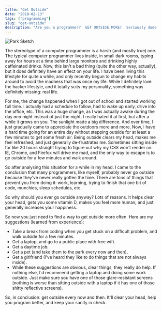 ```yaml
---
title: "Get Outside"
date: "2010-02-13"
tags: ["programming"]
slug: "get-outside"
description: "Are you a programmer?  GET OUTSIDE MORE!  Seriously dude.  It's good for you!"
---
```



![Park Sketch][]


The stereotype of a computer programmer is a harsh (and mostly true) one.  The
typical computer programmer lives inside, in small dark rooms, typing away for
hours at a time behind large monitors and drinking highly caffeinated drinks.
Now, this isn't a bad thing (quite the other way, actually), but it does
definitely have an effect on your life.  I have been living this lifestyle for
quite a while, and only recently begun to change my habits around to avoid the
madness that was once my life.  While I definitely love the hacker lifestyle,
and it totally suits my personality, something was definitely missing: real
life.

For me, the change happened when I got out of school and started working full
time.  I actually had a schedule to follow, had to wake up early, drive into the
office, etc.  This was a huge change, as I was actually awake during the day
*and* night instead of just the night.  I really hated it at first, but after a
while it grows on you.  The sunlight made a big difference.  And over time, I
just gradually came to appreciate the outdoors more and more.  Now, I have a
hard time going for an entire day without stepping outside for at least a few
minutes to get some fresh air.  Being outside clears my head, makes me feel
refreshed, and just generally de-frustrates me.  Sometimes sitting inside for
like 20 hours straight trying to figure out why my CSS won't render on IE,
Chrome, and Firefox will drive me mad, and the only way to escape is to go
outside for a few minutes and walk around.

So after analysing this situation for a while in my head.  I came to the
conclusion that many programmers, like myself, probably never go outside because
they've never really gotten the time.  There are tons of things that prevent you
from doing it: work, learning, trying to finish that one bit of code, munchies,
sleep schedules, etc.

So why should you ever go outside anyway?  Lots of reasons.  It helps clear your
head, gets you some vitamin D, makes you feel more human, and just generally
increases your happiness.

So now you just need to find a way to get outside more often.  Here are my
suggestions (learned from experience):

-   Take a break from coding when you get stuck on a difficult problem, and walk
    outside for a few minutes.
-   Get a laptop, and go to a public place with free wifi.
-   Get a daytime job.
-   Get a pet (and take them to the park every now and then).
-   Get a girlfriend (I've heard they like to do things that are not always
    inside).
-   While these suggestions are obvious, clear things, they really do help.  If
    nothing else, I'd recommend getting a laptop and doing some work outside.
    Just make sure you have one of those glare-resistant screens (nothing is
    worse than sitting outside with a laptop if it has one of those shitty
    reflective screens).

So, in conclusion: get outside every now and then.  It'll clear your head, help
you program better, and keep your sanity in check.


  [Park Sketch]: /static/blog/images/2010/park-sketch.png "Park Sketch"
